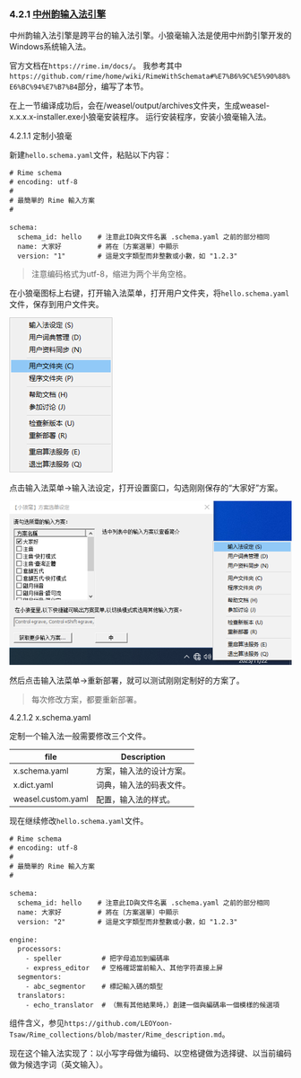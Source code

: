 ### 4.2.1 [中州韵输入法引擎](https://github.com/ChineseInputMethod/weasel/blob/master/doc/4.2%20customization/4.2.1%20rime/weasel.md)

中州韵输入法引擎是跨平台的输入法引擎。小狼毫输入法是使用中州韵引擎开发的Windows系统输入法。

官方文档在`https://rime.im/docs/`。
我参考其中`https://github.com/rime/home/wiki/RimeWithSchemata#%E7%B6%9C%E5%90%88%E6%BC%94%E7%B7%B4`部分，编写了本节。

在上一节编译成功后，会在/weasel/output/archives文件夹，生成weasel-x.x.x.x-installer.exe小狼毫安装程序。
运行安装程序，安装小狼毫输入法。

4.2.1.1 定制小狼毫

新建`hello.schema.yaml`文件，粘贴以下内容：

```
# Rime schema
# encoding: utf-8
#
# 最簡單的 Rime 輸入方案
#

schema:
  schema_id: hello    # 注意此ID與文件名裏 .schema.yaml 之前的部分相同
  name: 大家好         # 將在〔方案選單〕中顯示
  version: "1"        # 這是文字類型而非整數或小數，如 "1.2.3"
```

>注意编码格式为utf-8，缩进为两个半角空格。

在小狼毫图标上右键，打开输入法菜单，打开用户文件夹，将`hello.schema.yaml`文件，保存到用户文件夹。

![APPDATA](APPDATA.png)

点击输入法菜单->输入法设定，打开设置窗口，勾选刚刚保存的“大家好”方案。

![scheme](scheme.png)

然后点击输入法菜单->重新部署，就可以测试刚刚定制好的方案了。

>每次修改方案，都要重新部署。

4.2.1.2 x.schema.yaml

定制一个输入法一般需要修改三个文件。

file				|Description
-|-
x.schema.yaml		|方案，输入法的设计方案。
x.dict.yaml			|词典，输入法的码表文件。
weasel.custom.yaml	|配置，输入法的样式。

现在继续修改`hello.schema.yaml`文件。

```
# Rime schema
# encoding: utf-8
#
# 最簡單的 Rime 輸入方案
#

schema:
  schema_id: hello    # 注意此ID與文件名裏 .schema.yaml 之前的部分相同
  name: 大家好         # 將在〔方案選單〕中顯示
  version: "2"        # 這是文字類型而非整數或小數，如 "1.2.3"

engine:
  processors:
    - speller          # 把字母追加到編碼串
    - express_editor   # 空格確認當前輸入、其他字符直接上屏
  segmentors:
    - abc_segmentor    # 標記輸入碼的類型
  translators:
    - echo_translator  # （無有其他結果時，）創建一個與編碼串一個模樣的候選項
```

组件含义，参见`https://github.com/LEOYoon-Tsaw/Rime_collections/blob/master/Rime_description.md`。

现在这个输入法实现了：以小写字母做为编码、以空格键做为选择键、以当前编码做为候选字词（英文输入）。